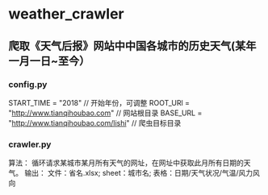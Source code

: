 # weather_crawler
## 爬取《天气后报》网站中中国各城市的历史天气(某年一月一日~至今）
### config.py
START_TIME = "2018"  // 开始年份，可调整
ROOT_URl = "http://www.tianqihoubao.com"  // 网站根目录
BASE_URL = "http://www.tianqihoubao.com/lishi"  // 爬虫目标目录
### crawler.py
算法：
循环请求某城市某月所有天气的网址，在网址中获取此月所有日期的天气。
输出：
文件：省名.xlsx; sheet：城市名; 表格：日期/天气状况/气温/风力风向
